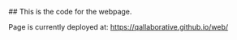 ## This is the code for the webpage. 

Page is currently deployed at: https://qallaborative.github.io/web/
